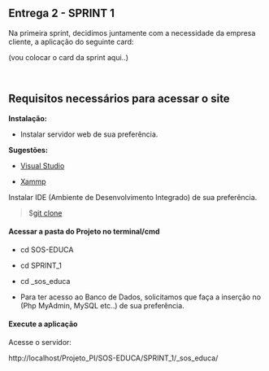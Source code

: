 ## Entrega 2 - SPRINT 1

Na primeira sprint, decidimos juntamente com a necessidade da empresa cliente, a aplicação do seguinte card:

(vou colocar o card da sprint aqui..)

<br>

## Requisitos necessários para acessar o site


**Instalação:**

* Instalar servidor web de sua preferência.

**Sugestões:**

- [Visual Studio](https://visualstudio.microsoft.com/pt-br/)

- [Xammp](https://www.apachefriends.org/pt_br/index.html)


Instalar IDE (Ambiente de Desenvolvimento Integrado) de sua preferência.

> $[git clone](https://github.com/Grupo-1-2020-PI-FATEC-ADS/SOS-EDUCA)

#### Acessar a pasta do Projeto no terminal/cmd

* cd SOS-EDUCA
* cd SPRINT_1
* cd _sos_educa

* Para ter acesso ao Banco de Dados, solicitamos que faça a inserção no (Php MyAdmin, MySQL etc..) de sua preferência.

#### Execute a aplicação

Acesse o servidor:

http://localhost/Projeto_PI/SOS-EDUCA/SPRINT_1/_sos_educa/
